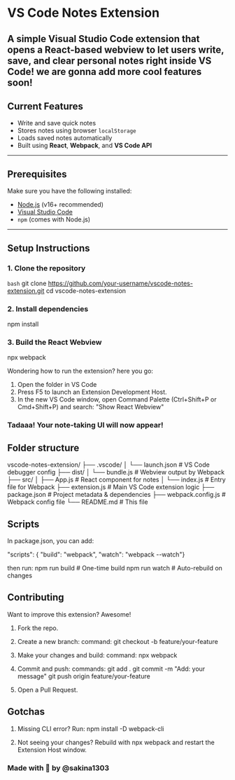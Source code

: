 # VS Code Notes Extension

A simple Visual Studio Code extension that opens a React-based webview to let users write, save, and clear personal notes right inside VS Code!
we are gonna add more cool features soon!
---

##  Current Features

-  Write and save quick notes
-  Stores notes using browser `localStorage`
-  Loads saved notes automatically
-  Built using **React**, **Webpack**, and **VS Code API**

---

##  Prerequisites

Make sure you have the following installed:

- [Node.js](https://nodejs.org/) (v16+ recommended)
- [Visual Studio Code](https://code.visualstudio.com/)
- `npm` (comes with Node.js)

---

##  Setup Instructions

### 1. Clone the repository

```bash```
git clone https://github.com/your-username/vscode-notes-extension.git
cd vscode-notes-extension

### 2. Install dependencies
npm install

### 3. Build the React Webview
npx webpack

Wondering how to run the extension? here you go:
1. Open the folder in VS Code
2. Press F5 to launch an Extension Development Host.
3. In the new VS Code window, open Command Palette (Ctrl+Shift+P or Cmd+Shift+P) and search:
"Show React Webview"

### Tadaaa! Your note-taking UI will now appear!

## Folder structure

vscode-notes-extension/
├── .vscode/
│   └── launch.json          # VS Code debugger config
├── dist/
│   └── bundle.js            # Webview output by Webpack
├── src/
│   ├── App.js               # React component for notes
│   └── index.js             # Entry file for Webpack
├── extension.js             # Main VS Code extension logic
├── package.json             # Project metadata & dependencies
├── webpack.config.js        # Webpack config file
└── README.md                # This file



## Scripts
In package.json, you can add:

"scripts": {
  "build": "webpack",
  "watch": "webpack --watch"}

then run:
npm run build    # One-time build
npm run watch    # Auto-rebuild on changes

## Contributing
Want to improve this extension? Awesome!

1. Fork the repo.

2. Create a new branch:
command: git checkout -b feature/your-feature

3. Make your changes and build: 
command: npx webpack

4. Commit and push:
commands: git add .
git commit -m "Add: your message"
git push origin feature/your-feature

5. Open a Pull Request.

## Gotchas
1. Missing CLI error? Run:
npm install -D webpack-cli

2. Not seeing your changes? Rebuild with npx webpack and restart the Extension Host window.

### Made with 💙 by @sakina1303






